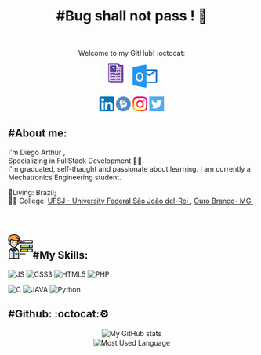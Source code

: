 



<!---
Consultar a URL para desenvolver os icons das Skils -> https://shields.io
-->


<h1 color="black" align="center"> #Bug shall not pass ! 🧙 </h1>

<br/>
<p align="center" color="grey" size="14px">Welcome to my GitHub! :octocat:</p>
<p align="center">
    <a href="https://digoarthur.github.io"><img src="icons/logo_page.png" alt="SiteIcon"   width="50" height="50" aling="center"><img/></a> 
    <a href="mailto:digo.arthur@hotmail.com"><img src="icons/outlook.svg" alt="HotMailIcon"    width="50" height="50" aling="center"><img/></a>
    </p>
     
  <p align="center">
    <a href="https://www.linkedin.com/in/digoarthur/"><img src="icons/linkedin.svg"     alt="LinkedinIcon" width="30" height="30" aling="center"><img/></a>
    <a href="http://lattes.cnpq.br/1266661915850305"><img src="icons/lattes.png" alt="LattesIcon"    width="30" height="30" aling="center"><img/></a>
    <a href="https://www.instagram.com/digoarthur/"><img src="icons/instagram.svg" alt="InstagramIcon"    width="30" height="30" aling="center"><img/></a>
    <a href="https://twitter.com/digoarthur"><img src="icons/twitter.svg" alt="TwitterIcon"    width="30" height="30" aling="center"><img/></a>
    
</p>

<h2 align='left'>#About me: </h2>
<p align='left' color="grey" font-size="20px">I'm Diego Arthur , <br/>Specializing in FullStack Development 👨‍💻. <br/> I'm graduated, self-thaught and passionate about learning. I am currently a Mechatronics Engineering student.</p>
<p align='left'>📍Living: Brazil;<br/>  👨‍🎓 College: <a href="https://www.ufsj.edu.br">UFSJ - University Federal São João del-Rei </a>, <a href="https://pt.wikipedia.org/wiki/Ouro_Branco_(Minas_Gerais)">Ouro Branco- MG.</a> </p>




<br/>
<p>



<p>
    <h2 align="rigth"><img  alt="skills"  width="50" height="50" src="icons/skills.svg"></img>#My Skills: </h2>
</p>

<p>
  <img alt="JS" src="https://img.shields.io/badge/JavaScript-F7DF1E?style=for-the-badge&logo=JavaScript&logoColor=black"/>

<img alt="CSS3" src="https://img.shields.io/badge/CSS3-1572B6?style=for-the-badge&logo=css3&logoColor=white"/>

 <img alt="HTML5" src="https://img.shields.io/badge/HTML5-E34F26?style=for-the-badge&logo=html5&logoColor=white"/>
 
  <img alt="PHP" src="https://img.shields.io/badge/PHP-6495ED?style=for-the-badge&logo=php&logoColor=white"/>
</p>

<p>
  <img alt="C" src="https://img.shields.io/badge/-0000CD?style=for-the-badge&logo=C&logoColor=white"/>

<img alt="JAVA" src="https://img.shields.io/badge/JAVA-FFA500?style=for-the-badge&logo=java&logoColor=white"/>

 <img alt="Python" src="https://img.shields.io/badge/Python-4682B4?style=for-the-badge&logo=python&logoColor=white"/>
 

</p>


<h2 align='left'>#Github: :octocat:⚙️</h2>
 <p align="center">
    <img  align="center" src="https://github-readme-stats.vercel.app/api/top-langs/?username=digoarthur&bg_color=9370DB&text_color=FFFAFA&title_color=FFFFFF&style=centerme" alt="My GitHub stats"/>
    </br>
    <img  align="center" src="https://github-readme-stats.vercel.app/api?username=digoarthur&show_icons=true&theme=radical&title_color=FFFFFF&bg_color=9370DB&text_color=FFFAFA" alt="Most Used Language"/>
</p>
